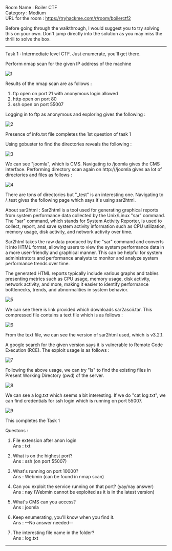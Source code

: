 Room Name : Boiler CTF  
Category : Medium  
URL for the room : https://tryhackme.com/r/room/boilerctf2  

Before going through the walkthrough, I would suggest you to try solving this on your own. Don't jump directly into the solution as you may miss the thrill to solve the box.

-------------------------------------------------------------------------------------------

Task 1 : Intermediate level CTF. Just enumerate, you'll get there.

Perform nmap scan for the given IP address of the machine


![1](https://github.com/ankushkaudi/TryHackMe-Walkthroughs/assets/111695465/c22241be-745d-4659-8943-f878f20268cd)

Results of the nmap scan are as follows :
1. ftp open on port 21 with anonymous login allowed
2. http open on port 80
3. ssh open on port 55007

Logging in to ftp as anonymous and exploring gives the following :

![2](https://github.com/ankushkaudi/TryHackMe-Walkthroughs/assets/111695465/623da5ce-9555-4df6-9968-f7651f30b195)

Presence of info.txt file completes the 1st question of task 1

Using gobuster to find the directories reveals the following : 

![3](https://github.com/ankushkaudi/TryHackMe-Walkthroughs/assets/111695465/c2335a6d-4375-45ed-aba4-a7c2490338ea)

We can see "joomla", which is CMS. Navigating to /joomla gives the CMS interface. Performing directory scan again on http://<ip>/joomla gives aa lot of directories and files as follows : 

![4](https://github.com/ankushkaudi/TryHackMe-Walkthroughs/assets/111695465/c776d510-1b89-4e76-bfb0-cdd8d3303d5c)

There are tons of directories but "_test" is an interesting one. Navigating to /_test gives the following page which says it's using sar2html.

About sar2html : 
Sar2html is a tool used for generating graphical reports from system performance data collected by the Unix/Linux "sar" command. The "sar" command, which stands for System Activity Reporter, is used to collect, report, and save system activity information such as CPU utilization, memory usage, disk activity, and network activity over time.

Sar2html takes the raw data produced by the "sar" command and converts it into HTML format, allowing users to view the system performance data in a more user-friendly and graphical manner. This can be helpful for system administrators and performance analysts to monitor and analyze system performance trends over time.

The generated HTML reports typically include various graphs and tables presenting metrics such as CPU usage, memory usage, disk activity, network activity, and more, making it easier to identify performance bottlenecks, trends, and abnormalities in system behavior.

![5](https://github.com/ankushkaudi/TryHackMe-Walkthroughs/assets/111695465/ded7440f-a3db-4ad5-8f87-2b452ccbc066)

We can see there is link provided which downloads sar2ascii.tar. This compressed file contains a text file which is as follows :

![6](https://github.com/ankushkaudi/TryHackMe-Walkthroughs/assets/111695465/655dc646-0c9d-48c5-be1a-d53fd5483887)

From the text file, we can see the version of sar2html used, which is v3.2.1.

A google search for the given version says it is vulnerable to Remote Code Execution (RCE). The exploit usage is as follows : 

![7](https://github.com/ankushkaudi/TryHackMe-Walkthroughs/assets/111695465/3a315cbc-4daa-4eaf-bd0f-5bc54738d087)

Following the above usage, we can try "ls" to find the existing files in Present Working Directory (pwd) of the server.

![8](https://github.com/ankushkaudi/TryHackMe-Walkthroughs/assets/111695465/99888dcd-a76b-4d5c-9d41-7460d3705b65)

We can see a log.txt which seems a bit interesting. If we do "cat log.txt", we can find credentials for ssh login which is running on port 55007.

![9](https://github.com/ankushkaudi/TryHackMe-Walkthroughs/assets/111695465/7f49ea19-e7a9-4186-b015-eda398514334)

This completes the Task 1

Questons : 

1. File extension after anon login  
Ans : txt

2. What is on the highest port?  
Ans : ssh (on port 55007)

3. What's running on port 10000?  
Ans : Webmin (can be found in nmap scan)

4. Can you exploit the service running on that port? (yay/nay answer)  
Ans : nay (Webmin cannot be exploited as it is in the latest version)

5. What's CMS can you access?  
Ans : joomla

6. Keep enumerating, you'll know when you find it.  
Ans : --No answer needed--

7. The interesting file name in the folder?  
Ans : log.txt

-----------------------------------------------------------------------------------------------------------------------------







